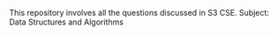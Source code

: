 This repository involves all the questions discussed in S3 CSE.
Subject: Data Structures and Algorithms
